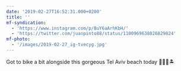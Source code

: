 ```yaml
---
date: '2019-02-27T16:52:31.000+0200'
title: ''
mf-syndication:
  - 'https://www.instagram.com/p/BuY6aArhKbH/'
  - 'https://twitter.com/juanpinto88/status/1100969638026829824'
mf-photo:
  - '/images/2019-02-27_ig-tvecyg.jpg'
---
```

Got to bike a bit alongside this gorgeous Tel Aviv beach today 🚴🏽‍♂️🏝
